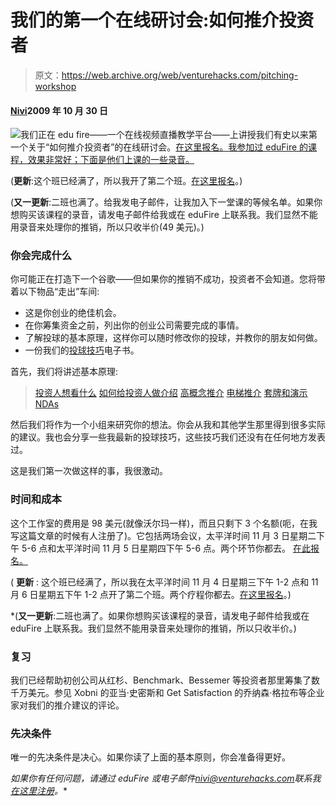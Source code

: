 # 我们的第一个在线研讨会:如何推介投资者

> 原文：<https://web.archive.org/web/venturehacks.com/pitching-workshop>

#### [Nivi](/web/20221006050015/https://venturehacks.com/about)2009 年 10 月 30 日

[![](img/66af4bb54fa23a6e929b3a4730b540b5.png)](https://web.archive.org/web/20221006050015/http://edufire.com/classes/10506-pitching-hacks-how-to-pitch-investors)我们正在 edu fire——一个在线视频直播教学平台——上讲授我们有史以来第一个关于“如何推介投资者”的在线研讨会。[在这里报名。我参加过 eduFire 的课程，效果非常好；下面是他们上课的一些录音。](https://web.archive.org/web/20221006050015/http://edufire.com/classes/10506-pitching-workshop-how-to-pitch-investors)

(**更新**:这个班已经满了，所以我开了第二个班。[在这里报名](https://web.archive.org/web/20221006050015/http://edufire.com/classes/10588-pitching-workshop-how-to-pitch-investors)。)

(**又一更新**:二班也满了。给我发电子邮件，让我加入下一堂课的等候名单。如果你想购买该课程的录音，请发电子邮件给我或在 eduFire 上联系我。我们显然不能用录音来处理你的推销，所以只收半价(49 美元)。)

### 你会完成什么

你可能正在打造下一个谷歌——但如果你的推销不成功，投资者不会知道。您将带着以下物品“走出”车间:

*   这是你创业的绝佳机会。
*   在你筹集资金之前，列出你的创业公司需要完成的事情。
*   了解投球的基本原理，这样你可以随时修改你的投球，并教你的朋友如何做。
*   一份我们的[投球技巧](https://web.archive.org/web/20221006050015/http://venturehacks.com/pitching)电子书。

首先，我们将讲述基本原理:

> [投资人想看什么](/web/20221006050015/https://venturehacks.com/articles/plans-ndas-traction#traction)
> [如何给投资人做介绍](https://web.archive.org/web/20221006050015/http://blogs.harvardbusiness.org/nivi/2009/02/how-do-i-get-meetings-with-inv.html)
> [高概念推介](/web/20221006050015/https://venturehacks.com/articles/high-concept-pitch)
> [电梯推介](/web/20221006050015/https://venturehacks.com/articles/elevator-pitch)
> [套牌和演示](/web/20221006050015/https://venturehacks.com/articles/deck)
> [NDAs](/web/20221006050015/https://venturehacks.com/articles/plans-ndas-traction)

然后我们将作为一个小组来研究你的想法。你会从我和其他学生那里得到很多实际的建议。我也会分享一些我最新的投球技巧，这些技巧我们还没有在任何地方发表过。

这是我们第一次做这样的事，我很激动。

### 时间和成本

这个工作室的费用是 98 美元(就像沃尔玛一样)，而且只剩下 3 个名额(呃，在我写这篇文章的时候有人注册了)。它包括两场会议，太平洋时间 11 月 3 日星期二下午 5-6 点和太平洋时间 11 月 5 日星期四下午 5-6 点。两个环节你都去。 [在此报名。](https://web.archive.org/web/20221006050015/http://edufire.com/classes/10506-pitching-workshop-how-to-pitch-investors)

( **更新** : 这个班已经满了，所以我在太平洋时间 11 月 4 日星期三下午 1-2 点和 11 月 6 日星期五下午 1-2 点开了第二个班。两个疗程你都去。[在这里报名](https://web.archive.org/web/20221006050015/http://edufire.com/classes/10588-pitching-workshop-how-to-pitch-investors)。)

 *(**又一更新**:二班也满了。如果你想购买该课程的录音，请发电子邮件给我或在 eduFire 上联系我。我们显然不能用录音来处理你的推销，所以只收半价。)

### 复习

我们已经帮助初创公司从红杉、Benchmark、Bessemer 等投资者那里筹集了数千万美元。参见 Xobni 的亚当·史密斯和 Get Satisfaction 的乔纳森·格拉布等企业家对我们的推介建议的评论。

### 先决条件

唯一的先决条件是决心。如果你读了上面的基本原则，你会准备得更好。

*如果你有任何问题，请通过 eduFire 或电子邮件[nivi@venturehacks.com](https://web.archive.org/web/20221006050015/mailto:nivi@venturehacks.com)联系我[在这里注册](https://web.archive.org/web/20221006050015/http://edufire.com/classes/10506-pitching-hacks-how-to-pitch-investors)。**